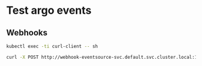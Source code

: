 # Test argo events

## Webhooks

```sh
kubectl exec -ti curl-client -- sh

curl -X POST http://webhook-eventsource-svc.default.svc.cluster.local:12000/trigger -d '{"message":"hello"}' -H "Content-Type: application/json"
```
